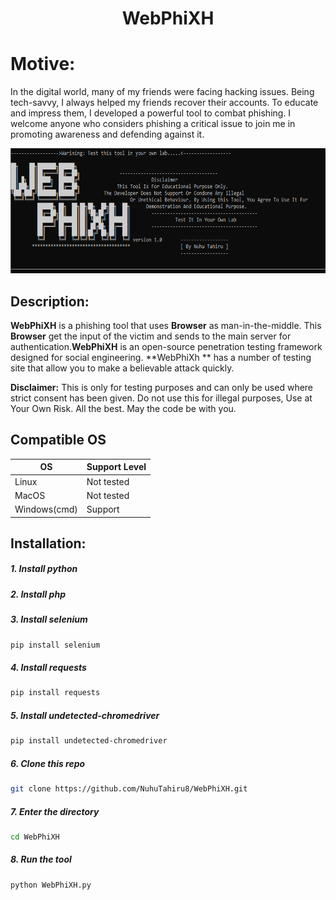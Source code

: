 <h1 align="center">WebPhiXH</h1>

# Motive:
In the digital world, many of my friends were facing hacking issues. Being tech-savvy, I always helped my friends recover their accounts. To educate and impress them, I developed a powerful tool to combat phishing. I welcome anyone who considers phishing a critical issue to join me in promoting awareness and defending against it.
<p align="center">
  <img alt="Evilginx2 Logo" src="files/img/WebPhixh.png" width="800" height="200" />
  </p>
</p>

## Description:
**WebPhiXH** is a phishing tool that uses **Browser** as man-in-the-middle. This **Browser** get the input of the victim and sends to the main server for authentication.**WebPhiXH** is an open-source penetration testing framework designed for social engineering. **WebPhiXh ** has a number of testing site that allow you to make a believable attack quickly.

**Disclaimer:** This is only for testing purposes and can only be used where strict consent has been given. Do not use this for illegal purposes, Use at Your Own Risk. All the best. May the code be with you.

## Compatible OS

OS            | Support Level
--------------|--------------
Linux         | Not tested
MacOS         | Not tested
Windows(cmd)  | Support


## Installation:
##### 1. Install python
   
##### 2. Install php

##### 3. Install selenium
```bash
pip install selenium
```
##### 4. Install requests
```bash
pip install requests
```
##### 5. Install undetected-chromedriver
```bash
pip install undetected-chromedriver
```
##### 6. Clone this repo
```bash
git clone https://github.com/NuhuTahiru8/WebPhiXH.git
```
##### 7. Enter the directory
```bash
cd WebPhiXH
```
##### 8. Run the tool
```bash
python WebPhiXH.py
```


